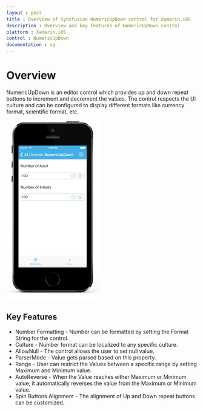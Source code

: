 ```yaml
---
layout : post
title : Overview of Syncfusion NumericUpDown control for Xamarin.iOS
description : Overview and key features of NumericUpDown control
platform : Xamarin.iOS
control : NumericUpDown 
documentation : ug
---
```


# Overview

NumericUpDown is an editor control which provides up and down repeat buttons to increment and decrement the values. The control respects the UI culture and can be configured to display different formats like currency format, scientific format, etc.

![](images/overview.png)

## Key Features

* Number Formatting - Number can be formatted by setting the Format String for the control.
* Culture - Number format can be localized to any specific culture.
* AllowNull - The control allows the user to set null value.
* ParserMode - Value gets parsed based on this property.
* Range - User can restrict the Values between a specific range by setting Maximum and Minimum value.
* AutoReverse - When the Value reaches either Maximum or Minimum value, it automatically reverses the value from the Maximum or Minimum value.
* Spin Buttons Alignment - The alignment of Up and Down repeat buttons can be customized.
